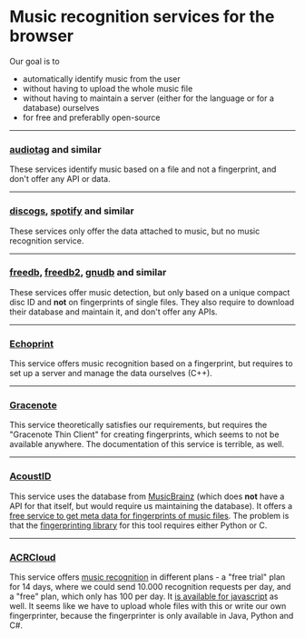 # Music recognition services for the browser

Our goal is to

- automatically identify music from the user 
- without having to upload the whole music file
- without having to maintain a server (either for the language or for a database) ourselves
- for free and preferablly open-source

---

### [audiotag](http://audiotag.info/) and similar

These services identify music based on a file and not a fingerprint, and don't offer any API or data.

---

### [discogs](http://www.discogs.com/), [spotify](https://developer.spotify.com/) and similar

These services only offer the data attached to music, but no music recognition service.

---

### [freedb](http://www.freedb.org/), [freedb2](http://freedb2.org/), [gnudb](http://www.gnudb.org/) and similar

These services offer music detection, but only based on a unique compact disc ID and **not** on fingerprints of single files. They also require to download their database and maintain it, and don't offer any APIs.

---

### [Echoprint](http://echoprint.me/)

This service offers music recognition based on a fingerprint, but requires to set up a server and manage the data ourselves (C++).

---

### [Gracenote](https://developer.gracenote.com)

This service theoretically satisfies our requirements, but requires the "Gracenote Thin Client" for creating fingerprints, which seems to not be available anywhere. The documentation of this service is terrible, as well.

---

### [AcoustID](https://acoustid.org)

This service uses the database from [MusicBrainz](http://musicbrainz.org/) (which does **not** have a API for that itself, but would require us maintaining the database). It offers a [free service to get meta data for fingerprints of music files](https://acoustid.org/webservice#lookup). The problem is that the [fingerprinting library](https://acoustid.org/chromaprint) for this tool requires either Python or C.

---

### [ACRCloud](acrcloud.com)

This service offers [music recognition](https://docs.acrcloud.com/webapi) in different plans - a "free trial" plan for 14 days, where we could send 10.000 recognition requests per day, and a "free" plan, which only has 100 per day. It [is available for javascript](https://github.com/acrcloud/webapi_example/blob/master/identify%20protocol%201%20(recommended)/IdentifyProtocolV1.js) as well. It seems like we have to upload whole files with this or write our own fingerprinter, because the fingerprinter is only available in Java, Python and C#.
